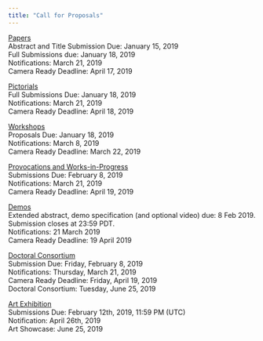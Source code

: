 ```yaml
---
title: "Call for Proposals"
---
```


[Papers](/papers/) </br> 
Abstract and Title Submission Due: January 15, 2019 </br> 
Full Submissions due: January 18, 2019 </br> 
Notifications: March 21, 2019 </br> 
Camera Ready Deadline: April 17, 2019 </br> 

[Pictorials](/pictorials/) </br> 
Full Submissions Due: January 18, 2019 </br>
Notifications: March 21, 2019 </br>
Camera Ready Deadline: April 18, 2019 </br> 

[Workshops](/workshops/) </br> 
Proposals Due: January 18, 2019 </br>
Notifications: March 8, 2019 </br>
Camera Ready Deadline: March 22, 2019 </br>

[Provocations and Works-in-Progress](/provocations_wips/)</br> 
Submissions Due: February 8,  2019 </br>
Notifications: March 21, 2019 </br>
Camera Ready Deadline: April 19, 2019 </br>

[Demos](/demos/)</br> 
Extended abstract, demo specification (and optional video) due: 8 Feb 2019. Submission closes at 23:59 PDT.</br>
Notifications: 21 March 2019 </br>
Camera Ready Deadline: 19 April 2019 </br>

[Doctoral Consortium](/consortium/) </br>
Submission Due: Friday, February 8, 2019 </br>
Notifications: Thursday, March 21, 2019 </br>
Camera Ready Deadline: Friday, April 19, 2019 </br>
Doctoral Consortium: Tuesday, June 25, 2019 </br>

[Art Exhibition](/artexhibition/)</br>
Submissions Due: February 12th, 2019, 11:59 PM (UTC) </br>
Notification: April 26th, 2019 </br>
Art Showcase: June 25, 2019 </br>
